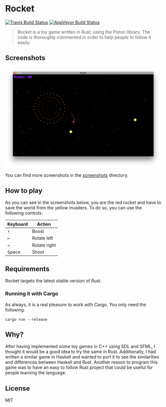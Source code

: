 Rocket
======

[![Travis Build Status][travis-build-status-svg]][travis-build-status] 
[![AppVeyor Build Status][appveyor-build-status-svg]][appveyor-build-status]

> Rocket is a toy game written in Rust, using the Piston library. The code is thoroughly 
commented in order to help people to follow it easily.

## Screenshots

![Screenshot](screenshots/gameplay2.png)

You can find more screenshots in the [screenshots] directory.

[screenshots]: screenshots/

## How to play

As you can see in the screenshots below, you are the red rocket and have to save the world from 
the yellow invaders. To do so, you can use the following controls:

Keyboard                | Action
----------------------- | ------------
<kbd>&uparrow;</kbd>    | Boost
<kbd>&leftarrow;</kbd>  | Rotate left
<kbd>&rightarrow;</kbd> | Rotate right
<kbd>Space</kbd>        | Shoot

## Requirements

Rocket targets the latest stable version of Rust.

### Running it with Cargo

As always, it is a real pleasure to work with Cargo. You only need the following:

```
cargo run --release
```

## Why?

After having implemented some toy games in C++ using SDL and SFML, I thought it would be a 
good idea to try the same in Rust. Additionally, I had written a similar game in Haskell and 
wanted to port it to see the similarities and differences between Haskell and Rust. Another 
reason to program this game was to have an easy to follow Rust project that could be useful 
for people learning the language.

## License

MIT

<!-- Badges -->
[travis-build-status]: https://travis-ci.org/aochagavia/rocket
[travis-build-status-svg]: https://travis-ci.org/aochagavia/rocket.svg

[appveyor-build-status]: https://ci.appveyor.com/project/aochagavia/rocket
[appveyor-build-status-svg]: https://ci.appveyor.com/api/projects/status/its182aar6vol45b?svg=true